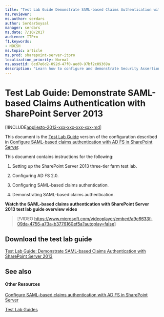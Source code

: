```yaml
---
title: "Test Lab Guide Demonstrate SAML-based Claims Authentication with SharePoint Server 2013"
ms.reviewer: 
ms.author: serdars
author: SerdarSoysal
manager: serdars
ms.date: 7/10/2017
audience: ITPro
f1.keywords:
- NOCSH
ms.topic: article
ms.prod: sharepoint-server-itpro
localization_priority: Normal
ms.assetid: 6cd7e6d2-092d-47f0-aed0-97bf2c09369a
description: "Learn how to configure and demonstrate Security Assertion Markup Language (SAML)-based claims authentication with Active Directory Federation Services (AD FS) 2.0 and SharePoint Server based on the Test Lab Guide: Configure SharePoint Server 2013 in a three-tier farm."
---
```


# Test Lab Guide: Demonstrate SAML-based Claims Authentication with SharePoint Server 2013

[!INCLUDE[appliesto-2013-xxx-xxx-xxx-xxx-md](../includes/appliesto-2013-xxx-xxx-xxx-xxx-md.md)]
  
This document is the [Test Lab Guide](https://go.microsoft.com/fwlink/p/?LinkId=202817) version of the configuration described in [Configure SAML-based claims authentication with AD FS in SharePoint Server](/previous-versions/office/sharepoint-server-2010/hh305235(v=office.14)).
  
This document contains instructions for the following:
  
1. Setting up the SharePoint Server 2013 three-tier farm test lab.
    
2. Configuring AD FS 2.0.
    
3. Configuring SAML-based claims authentication.
    
4. Demonstrating SAML-based claims authentication.
    
**Watch the SAML-based claims authentication with SharePoint Server 2013 test lab guide overview video**

> [!VIDEO https://www.microsoft.com/videoplayer/embed/a9c6633f-09da-4756-a73a-b3776160ef5a?autoplay=false]
## Download the test lab guide

[Test Lab Guide: Demonstrate SAML-based Claims Authentication with SharePoint Server 2013](https://go.microsoft.com/fwlink/p/?LinkId=255061)
  
## See also

#### Other Resources

[Configure SAML-based claims authentication with AD FS in SharePoint Server](/previous-versions/office/sharepoint-server-2010/hh305235(v=office.14))
  
[Test Lab Guides](https://go.microsoft.com/fwlink/p/?LinkId=202817)

